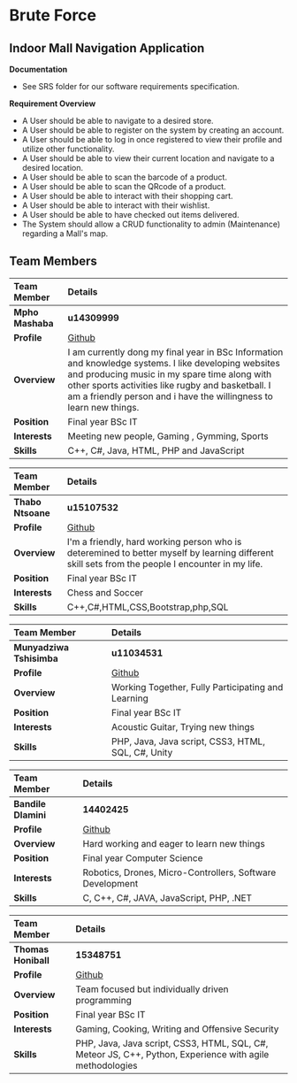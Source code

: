 # **Brute Force**

## **Indoor Mall Navigation Application**


**Documentation**
* See SRS folder for our software requirements specification.

**Requirement Overview**
* A User should be able to navigate to a desired store.
* A User should be able to register on the system by creating an account.
* A User should be able to log in once registered to view their profile and utilize other functionality.
* A User should be able to view their current location and navigate to a desired location.
* A User should be able to scan the barcode of a product.
* A User should be able to scan the QRcode of a product. 
* A User should be able to interact with their shopping cart.
* A User should be able to interact with their wishlist.
* A User should be able to have checked out items delivered.
* The System should allow a CRUD functionality to admin (Maintenance) regarding a Mall's map.

## **Team Members**

|Team Member | Details | 
| :---         | :---         |    
|**Mpho Mashaba**|    **u14309999**   |
|**Profile** |[Github](https://github.com/MphoMashaba)|
|**Overview**| I am currently dong my final year in BSc Information and knowledge systems. I like developing websites and producing music in my spare time along with other sports activities like rugby and basketball. I am a friendly person and i have the willingness to learn new things. |
|**Position** |Final year BSc IT|
|**Interests** | Meeting new people, Gaming , Gymming, Sports|
|**Skills**|C++, C#, Java, HTML, PHP and JavaScript|

|Team Member | Details | 
| :---         | :---         |  
|**Thabo Ntsoane**|    **u15107532**   |
|**Profile** |[Github](https://github.com/ThaboNtsoane)|
|**Overview**|I'm a friendly, hard working person who is deteremined to better myself by learning different skill sets from the people I encounter in my life.|
|**Position** |Final year BSc IT|
|**Interests** |Chess and Soccer |
|**Skills**|C++,C#,HTML,CSS,Bootstrap,php,SQL|

|Team Member | Details | 
| :---         | :---         |  
|**Munyadziwa Tshisimba**|    **u11034531**   |
|**Profile** |[Github](https://github.com/khodanit)|
|**Overview**|Working Together, Fully Participating and Learning|
|**Position** |Final year BSc IT|
|**Interests** |Acoustic Guitar, Trying new things|
|**Skills**|PHP, Java, Java script,  CSS3, HTML, SQL, C#, Unity|

|Team Member | Details | 
| :---         | :---         |  
|**Bandile Dlamini**|    **14402425**   |
|**Profile** |[Github]()|
|**Overview**|Hard working and eager to learn new things|
|**Position** |Final year Computer Science|
|**Interests** |Robotics, Drones, Micro-Controllers, Software Development|
|**Skills**|C, C++, C#, JAVA, JavaScript, PHP, .NET|

|Team Member | Details | 
| :---         | :---         |  
|**Thomas Honiball**|    **15348751**   |
|**Profile** |[Github](https://github.com/ThomasHoniball)|
|**Overview**|Team focused but individually driven programming|
|**Position** |Final year BSc IT|
|**Interests** |Gaming, Cooking, Writing and Offensive Security|
|**Skills**|PHP, Java, Java script, CSS3, HTML, SQL, C#, Meteor JS, C++, Python, Experience with agile methodologies|

